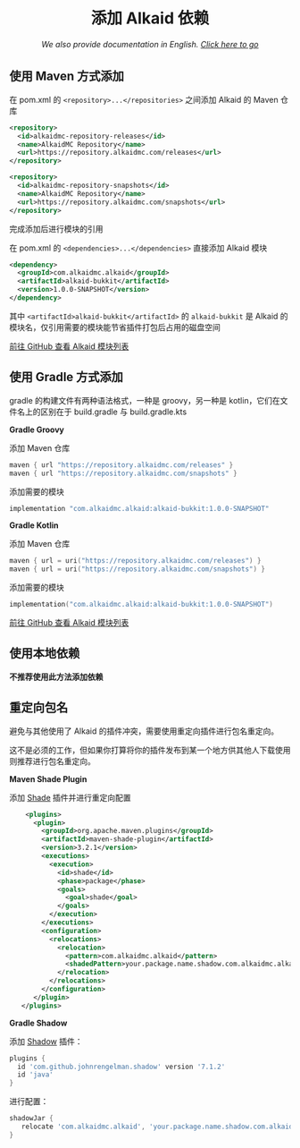 <h1 align="center">添加 Alkaid 依赖</h1>
<h6 align="center">We also provide documentation in English. <a href="../#/">Click here to go</a></h6>

## 使用 Maven 方式添加

在 pom.xml 的 `<repository>...</repositories>` 之间添加 Alkaid 的 Maven 仓库

```xml
<repository>
  <id>alkaidmc-repository-releases</id>
  <name>AlkaidMC Repository</name>
  <url>https://repository.alkaidmc.com/releases</url>
</repository>

<repository>
  <id>alkaidmc-repository-snapshots</id>
  <name>AlkaidMC Repository</name>
  <url>https://repository.alkaidmc.com/snapshots</url>
</repository>
```

完成添加后进行模块的引用

在 pom.xml 的 `<dependencies>...</dependencies>` 直接添加 Alkaid 模块

```xml
<dependency>
  <groupId>com.alkaidmc.alkaid</groupId>
  <artifactId>alkaid-bukkit</artifactId>
  <version>1.0.0-SNAPSHOT</version>
</dependency>
```

其中 `<artifactId>alkaid-bukkit</artifactId>` 的 `alkaid-bukkit` 是 Alkaid 的模块名，仅引用需要的模块能节省插件打包后占用的磁盘空间

[前往 GitHub 查看 Alkaid 模块列表](https://github.com/AlkaidMC/alkaid)



## 使用 Gradle 方式添加

gradle 的构建文件有两种语法格式，一种是 groovy，另一种是 kotlin，它们在文件名上的区别在于 build.gradle 与 build.gradle.kts

**Gradle Groovy**

添加 Maven 仓库

```groovy
maven { url "https://repository.alkaidmc.com/releases" }
maven { url "https://repository.alkaidmc.com/snapshots" }
```

添加需要的模块

```groovy
implementation "com.alkaidmc.alkaid:alkaid-bukkit:1.0.0-SNAPSHOT"
```

**Gradle Kotlin**

添加 Maven 仓库

```kotlin
maven { url = uri("https://repository.alkaidmc.com/releases") }
maven { url = uri("https://repository.alkaidmc.com/snapshots") }
```

添加需要的模块

```kotlin
implementation("com.alkaidmc.alkaid:alkaid-bukkit:1.0.0-SNAPSHOT")
```

[前往 GitHub 查看 Alkaid 模块列表](https://github.com/AlkaidMC/alkaid)



## 使用本地依赖

**不推荐使用此方法添加依赖**

## 重定向包名

避免与其他使用了 Alkaid 的插件冲突，需要使用重定向插件进行包名重定向。

这不是必须的工作，但如果你打算将你的插件发布到某一个地方供其他人下载使用则推荐进行包名重定向。

**Maven Shade Plugin**

添加 [Shade](https://maven.apache.org/plugins/maven-shade-plugin/) 插件并进行重定向配置

```xml
    <plugins>
      <plugin>
        <groupId>org.apache.maven.plugins</groupId>
        <artifactId>maven-shade-plugin</artifactId>
        <version>3.2.1</version>
        <executions>
          <execution>
            <id>shade</id>
            <phase>package</phase>
            <goals>
              <goal>shade</goal>
            </goals>
          </execution>
        </executions>
        <configuration>
          <relocations>
            <relocation>
              <pattern>com.alkaidmc.alkaid</pattern>
              <shadedPattern>your.package.name.shadow.com.alkaidmc.alkaid</shadedPattern>
            </relocation>
          </relocations>
        </configuration>
      </plugin>
   </plugins>
```

**Gradle Shadow**

添加 [Shadow](https://imperceptiblethoughts.com/shadow/) 插件：

```groovy
plugins {
  id 'com.github.johnrengelman.shadow' version '7.1.2'
  id 'java'
}
```

进行配置：

```groovy
shadowJar {
   relocate 'com.alkaidmc.alkaid', 'your.package.name.shadow.com.alkaidmc.alkaid'
}
```